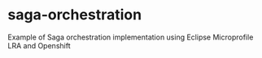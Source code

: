 # saga-orchestration
Example of Saga orchestration implementation using Eclipse Microprofile LRA and Openshift

